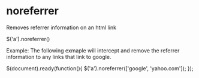 noreferrer
==========

Removes referrer information on an html link

$('a').noreferrer(<array of strings to be regex matched with link hrefs>)

Example:
The following exmaple will intercept and remove the referrer information to any links that link to google.

  $(document).ready(function(){
    $('a').noreferrer(['google', 'yahoo.com']);
  });
